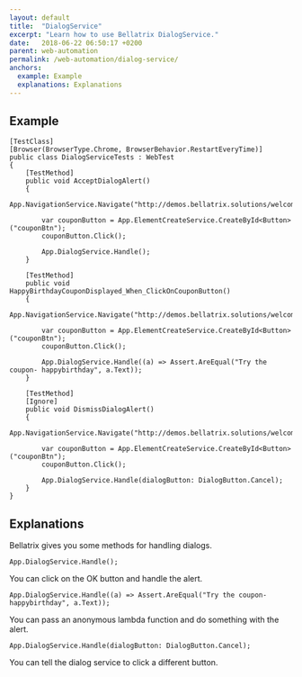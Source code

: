 ```yaml
---
layout: default
title:  "DialogService"
excerpt: "Learn how to use Bellatrix DialogService."
date:   2018-06-22 06:50:17 +0200
parent: web-automation
permalink: /web-automation/dialog-service/
anchors:
  example: Example
  explanations: Explanations
---
```

Example
-------
```
[TestClass]
[Browser(BrowserType.Chrome, BrowserBehavior.RestartEveryTime)]
public class DialogServiceTests : WebTest
{
    [TestMethod]
    public void AcceptDialogAlert()
    {
        App.NavigationService.Navigate("http://demos.bellatrix.solutions/welcome/");

        var couponButton = App.ElementCreateService.CreateById<Button>("couponBtn");
        couponButton.Click();

        App.DialogService.Handle();
    }

    [TestMethod]
    public void HappyBirthdayCouponDisplayed_When_ClickOnCouponButton()
    {
        App.NavigationService.Navigate("http://demos.bellatrix.solutions/welcome/");

        var couponButton = App.ElementCreateService.CreateById<Button>("couponBtn");
        couponButton.Click();

        App.DialogService.Handle((a) => Assert.AreEqual("Try the coupon- happybirthday", a.Text));
    }

    [TestMethod]
    [Ignore]
    public void DismissDialogAlert()
    {
        App.NavigationService.Navigate("http://demos.bellatrix.solutions/welcome/");

        var couponButton = App.ElementCreateService.CreateById<Button>("couponBtn");
        couponButton.Click();

        App.DialogService.Handle(dialogButton: DialogButton.Cancel);
    }
}
```
Explanations
------------
Bellatrix gives you some methods for handling dialogs.
```
App.DialogService.Handle();
```
You can click on the OK button and handle the alert.
```
App.DialogService.Handle((a) => Assert.AreEqual("Try the coupon- happybirthday", a.Text));
```
You can pass an anonymous lambda function and do something with the alert.
```
App.DialogService.Handle(dialogButton: DialogButton.Cancel);
```
You can tell the dialog service to click a different button.